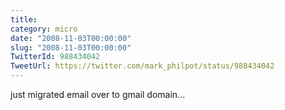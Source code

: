 ```yaml
---
title: 
category: micro
date: "2008-11-03T00:00:00"
slug: "2008-11-03T00:00:00"
TwitterId: 988434042
TweetUrl: https://twitter.com/mark_philpot/status/988434042
---
```


just migrated email over to gmail domain...
